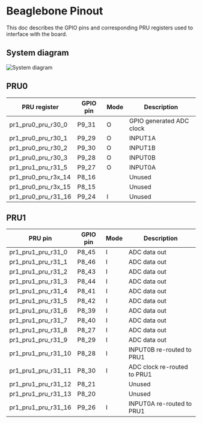 # Beaglebone Pinout

This doc describes the GPIO pins and corresponding PRU registers used to interface with the board.

## System diagram
![System diagram](https://github.com/google/prudaq/wiki/conceptual_schematic.png)

## PRU0
| PRU register        	| GPIO pin 	| Mode 	| Description              	|
|---------------------	|----------	|------	|--------------------------	|
| pr1_pru0_pru_r30_0  	| P9_31    	| O    	| GPIO generated ADC clock 	|
| pr1_pru0_pru_r30_1  	| P9_29    	| O    	| INPUT1A                  	|
| pr1_pru0_pru_r30_2  	| P9_30    	| O    	| INPUT1B                  	|
| pr1_pru0_pru_r30_3  	| P9_28    	| O    	| INPUT0B                  	|
| pr1_pru1_pru_r31_5  	| P9_27    	| O    	| INPUT0A                  	|
| pr1_pru0_pru_r3x_14 	| P8_16    	|      	| Unused                   	|
| pr1_pru0_pru_r3x_15 	| P8_15    	|      	| Unused                   	|
| pr1_pru0_pru_r31_16 	| P9_24    	| I    	| Unused                   	|

## PRU1

| PRU pin             	| GPIO pin 	| Mode 	| Description                 	|
|---------------------	|----------	|------	|-----------------------------	|
| pr1_pru1_pru_r31_0  	| P8_45    	| I    	| ADC data out                	|
| pr1_pru1_pru_r31_1  	| P8_46    	| I    	| ADC data out                	|
| pr1_pru1_pru_r31_2  	| P8_43    	| I    	| ADC data out                	|
| pr1_pru1_pru_r31_3  	| P8_44    	| I    	| ADC data out                	|
| pr1_pru1_pru_r31_4  	| P8_41    	| I    	| ADC data out                	|
| pr1_pru1_pru_r31_5  	| P8_42    	| I    	| ADC data out                	|
| pr1_pru1_pru_r31_6  	| P8_39    	| I    	| ADC data out                	|
| pr1_pru1_pru_r31_7  	| P8_40    	| I    	| ADC data out                	|
| pr1_pru1_pru_r31_8  	| P8_27    	| I    	| ADC data out                	|
| pr1_pru1_pru_r31_9  	| P8_29    	| I    	| ADC data out                	|
| pr1_pru1_pru_r31_10 	| P8_28    	| I    	| INPUT0B re-routed to PRU1   	|
| pr1_pru1_pru_r31_11 	| P8_30    	| I    	| ADC clock re-routed to PRU1 	|
| pr1_pru1_pru_r31_12 	| P8_21    	|      	| Unused                      	|
| pr1_pru1_pru_r31_13 	| P8_20    	|      	| Unused                      	|
| pr1_pru1_pru_r31_16 	| P9_26    	| I    	| INPUT0A re-routed to PRU1    	|
